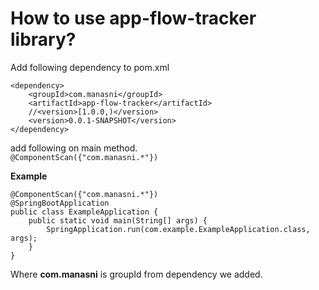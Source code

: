 # How to use app-flow-tracker library?

Add following dependency to pom.xml
```
<dependency>
    <groupId>com.manasni</groupId>
    <artifactId>app-flow-tracker</artifactId>
    //<version>[1.0.0,)</version>
    <version>0.0.1-SNAPSHOT</version>
</dependency>
```

add following on main method.  
`@ComponentScan({"com.manasni.*"})`

**Example**  
```
@ComponentScan({"com.manasni.*"})
@SpringBootApplication
public class ExampleApplication {
    public static void main(String[] args) {
        SpringApplication.run(com.example.ExampleApplication.class, args);
    }
}
```
Where **com.manasni** is groupId from dependency we added.


